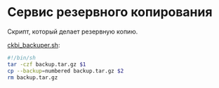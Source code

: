 # Сервис резервного копирования

Скрипт, который делает резервную копию.

[ckbi_backuper.sh](https://github.com/kadoxti/ckbi_cybersec/blob/main/src/ckbi_backuper.sh):

```bash
#!/bin/sh
tar -czf backup.tar.gz $1
cp --backup=numbered backup.tar.gz $2
rm backup.tar.gz
```

